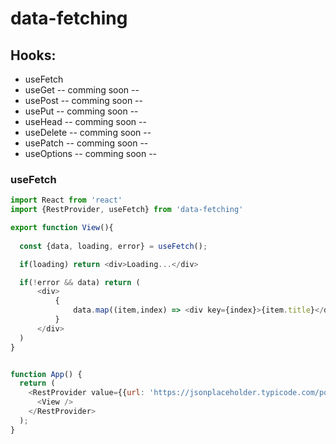 # data-fetching

## Hooks:

* useFetch
* useGet -- comming soon -- 
* usePost  -- comming soon --
* usePut  -- comming soon --
* useHead  -- comming soon --
* useDelete  -- comming soon --
* usePatch  -- comming soon --
* useOptions  -- comming soon --

### useFetch

```javascript
import React from 'react'
import {RestProvider, useFetch} from 'data-fetching'

export function View(){
    
  const {data, loading, error} = useFetch();

  if(loading) return <div>Loading...</div>

  if(!error && data) return (
      <div>
          {
              data.map((item,index) => <div key={index}>{item.title}</div>)
          }
      </div>
  )
}


function App() {
  return (
    <RestProvider value={{url: 'https://jsonplaceholder.typicode.com/posts'}}>
      <View />
    </RestProvider>
  );
}
```

